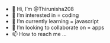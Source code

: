 - 👋 Hi, I’m @Thirunisha208
- 👀 I’m interested in = coding
- 🌱 I’m currently learning = javascript
- 💞️ I’m looking to collaborate on = apps
- 📫 How to reach me ...

<!---
Thirunisha208/Thirunisha208 is a ✨ special ✨ repository because its `README.md` (this file) appears on your GitHub profile.
You can click the Preview link to take a look at your changes.
--->
